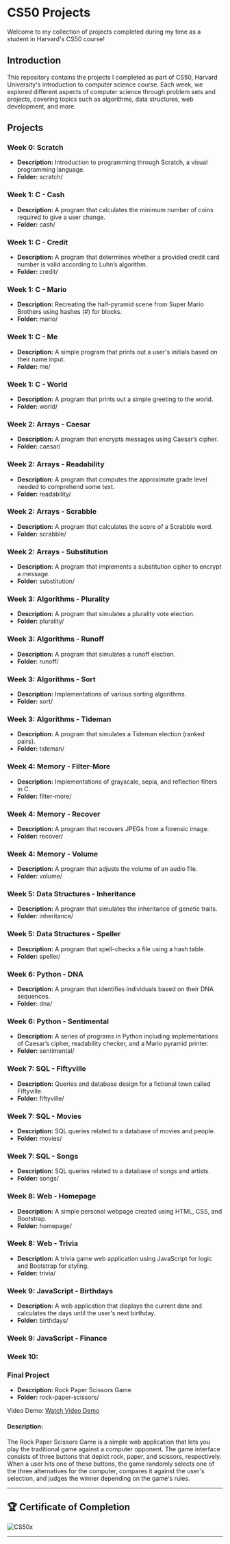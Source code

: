 # CS50 Projects



Welcome to my collection of projects completed during my time as a student in Harvard's CS50 course!
<!--
## Table of Contents

- [Introduction](#introduction)
- [Projects](#projects)
  - [Week 0: Scratch](#week-0-scratch)
  - [Week 1: C - Cash](#week-1-c---cash)
  - [Week 1: C - Credit](#week-1-c---credit)
  - [Week 1: C - Mario](#week-1-c---mario)
  - [Week 1: C - Me](#week-1-c---me)
  - [Week 1: C - World](#week-1-c---world)
  - [Week 2: Arrays - Caesar](#week-2-arrays---caesar)
  - [Week 2: Arrays - Readability](#week-2-arrays---readability)
  - [Week 2: Arrays - Scrabble](#week-2-arrays---scrabble)
  - [Week 2: Arrays - Substitution](#week-2-arrays---substitution)
  - [Week 3: Algorithms - Plurality](#week-3-algorithms---plurality)
  - [Week 3: Algorithms - Runoff](#week-3-algorithms---runoff)
  - [Week 3: Algorithms - Sort](#week-3-algorithms---sort)
  - [Week 3: Algorithms - Tideman](#week-3-algorithms---tideman)
  - [Week 4: Memory - Filter-More](#week-4-memory---filter-more)
  - [Week 4: Memory - Recover](#week-4-memory---recover)
  - [Week 4: Memory - Volume](#week-4-memory---volume)
  - [Week 5: Data Structures - Inheritance](#week-5-data-structures---inheritance)
  - [Week 5: Data Structures - Speller](#week-5-data-structures---speller)
  - [Week 6: Python - DNA](#week-6-python---dna)
  - [Week 6: Python - Sentimental](#week-6-python---sentimental)
  - [Week 7: SQL - Fiftyville](#week-7-sql---fiftyville)
  - [Week 7: SQL - Movies](#week-7-sql---movies)
  - [Week 7: SQL - Songs](#week-7-sql---songs)
  - [Week 8: Web - Homepage](#week-8-web---homepage)
  - [Week 8: Web - Trivia](#week-8-web---trivia)
  - [Week 9: JavaScript - Birthdays](#week-9-javascript---birthdays)
  - [Week 9: JavaScript - Finance](#week-9-javascript---finance)
  - [Final Project](#final-project)
-->
## Introduction

This repository contains the projects I completed as part of CS50, Harvard University's introduction to computer science course. Each week, we explored different aspects of computer science through problem sets and projects, covering topics such as algorithms, data structures, web development, and more.

## Projects

### Week 0: Scratch

- **Description:** Introduction to programming through Scratch, a visual programming language.
- **Folder:** scratch/

### Week 1: C - Cash

- **Description:** A program that calculates the minimum number of coins required to give a user change.
- **Folder:** cash/

### Week 1: C - Credit

- **Description:** A program that determines whether a provided credit card number is valid according to Luhn’s algorithm.
- **Folder:** credit/

### Week 1: C - Mario

- **Description:** Recreating the half-pyramid scene from Super Mario Brothers using hashes (#) for blocks.
- **Folder:** mario/

### Week 1: C - Me

- **Description:** A simple program that prints out a user's initials based on their name input.
- **Folder:** me/

### Week 1: C - World

- **Description:** A program that prints out a simple greeting to the world.
- **Folder:** world/

### Week 2: Arrays - Caesar

- **Description:** A program that encrypts messages using Caesar’s cipher.
- **Folder:** caesar/

### Week 2: Arrays - Readability

- **Description:** A program that computes the approximate grade level needed to comprehend some text.
- **Folder:** readability/

### Week 2: Arrays - Scrabble

- **Description:** A program that calculates the score of a Scrabble word.
- **Folder:** scrabble/

### Week 2: Arrays - Substitution

- **Description:** A program that implements a substitution cipher to encrypt a message.
- **Folder:** substitution/

### Week 3: Algorithms - Plurality

- **Description:** A program that simulates a plurality vote election.
- **Folder:** plurality/

### Week 3: Algorithms - Runoff

- **Description:** A program that simulates a runoff election.
- **Folder:** runoff/

### Week 3: Algorithms - Sort

- **Description:** Implementations of various sorting algorithms.
- **Folder:** sort/

### Week 3: Algorithms - Tideman

- **Description:** A program that simulates a Tideman election (ranked pairs).
- **Folder:** tideman/

### Week 4: Memory - Filter-More

- **Description:** Implementations of grayscale, sepia, and reflection filters in C.
- **Folder:** filter-more/

### Week 4: Memory - Recover

- **Description:** A program that recovers JPEGs from a forensic image.
- **Folder:** recover/

### Week 4: Memory - Volume

- **Description:** A program that adjusts the volume of an audio file.
- **Folder:** volume/

### Week 5: Data Structures - Inheritance

- **Description:** A program that simulates the inheritance of genetic traits.
- **Folder:** inheritance/

### Week 5: Data Structures - Speller

- **Description:** A program that spell-checks a file using a hash table.
- **Folder:** speller/

### Week 6: Python - DNA

- **Description:** A program that identifies individuals based on their DNA sequences.
- **Folder:** dna/

### Week 6: Python - Sentimental

- **Description:** A series of programs in Python including implementations of Caesar’s cipher, readability checker, and a Mario pyramid printer.
- **Folder:** sentimental/

### Week 7: SQL - Fiftyville

- **Description:** Queries and database design for a fictional town called Fiftyville.
- **Folder:** fiftyville/

### Week 7: SQL - Movies

- **Description:** SQL queries related to a database of movies and people.
- **Folder:** movies/

### Week 7: SQL - Songs

- **Description:** SQL queries related to a database of songs and artists.
- **Folder:** songs/

### Week 8: Web - Homepage

- **Description:** A simple personal webpage created using HTML, CSS, and Bootstrap.
- **Folder:** homepage/

### Week 8: Web - Trivia

- **Description:** A trivia game web application using JavaScript for logic and Bootstrap for styling.
- **Folder:** trivia/

### Week 9: JavaScript - Birthdays

- **Description:** A web application that displays the current date and calculates the days until the user's next birthday.
- **Folder:** birthdays/

### Week 9: JavaScript - Finance


### Week 10:
### Final Project

- **Description:** Rock Paper Scissors Game
- **Folder:** rock-paper-scissors/

Video Demo: [Watch Video Demo](https://youtu.be/hwpdhsHyRZ8?si=otXUMmDd_c5INiDR)

#### Description:

The Rock Paper Scissors Game is a simple web application that lets you play the traditional game against a computer opponent. 
The game interface consists of three buttons that depict rock, paper, and scissors, respectively. When a user hits one of these buttons, the game randomly selects one of the three alternatives for the computer, compares it against the user's selection, and judges the winner depending on the game's rules.


---
## 🏆 Certificate of Completion

![CS50x](https://github.com/Success1308/CS-50/assets/167788445/dfb5e94e-1ab5-4e82-898c-e83221e8b5d0)

---
